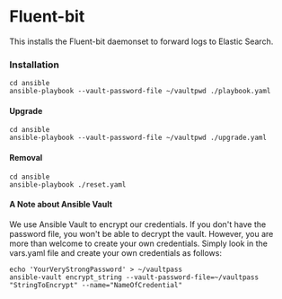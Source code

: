# Fluent-bit

This installs the Fluent-bit daemonset to forward logs to Elastic Search.

### Installation
```shell script
cd ansible
ansible-playbook --vault-password-file ~/vaultpwd ./playbook.yaml
```

#### Upgrade
```shell script
cd ansible
ansible-playbook --vault-password-file ~/vaultpwd ./upgrade.yaml
```
#### Removal
```shell script
cd ansible
ansible-playbook ./reset.yaml
```

#### A Note about Ansible Vault
We use Ansible Vault to encrypt our credentials.
If you don't have the password file, you won't be able to decrypt the vault.
However, you are more than welcome to create your own credentials.
Simply look in the vars.yaml file and create your own credentials as follows:
```shell script
echo 'YourVeryStrongPassword' > ~/vaultpass
ansible-vault encrypt_string --vault-password-file=~/vaultpass "StringToEncrypt" --name="NameOfCredential"
```